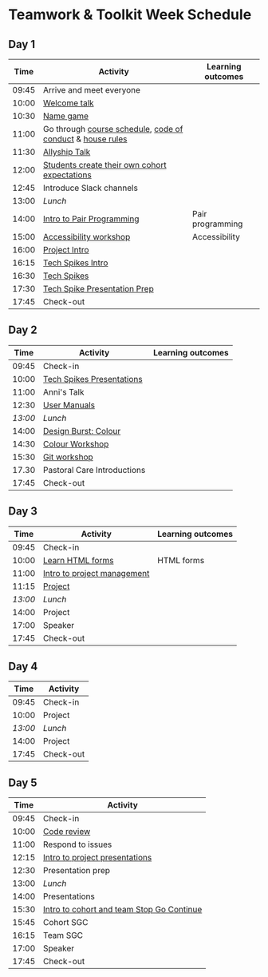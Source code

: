 # Teamwork & Toolkit Week Schedule

## Day 1

| Time  | Activity                                                                                           | Learning outcomes |
| ----- | -------------------------------------------------------------------------------------------------- | ----------------- |
| 09:45 | Arrive and meet everyone                                                                           |                   |
| 10:00 | [Welcome talk][welcome-talk]                                                                       |                   |
| 10:30 | [Name game][name-game]                                                                             |                   |
| 11:00 | Go through [course schedule][course-schedule], [code of conduct][coc] & [house rules][house-rules] |                   |
| 11:30 | [Allyship Talk][ally-talk]                                                                         |                   |
| 12:00 | [Students create their own cohort expectations][student-coc]                                       |                   |
| 12:45 | Introduce Slack channels                                                                           |                   |
| 13:00 | _Lunch_                                                                                            |                   |
| 14:00 | [Intro to Pair Programming][intro-pairing]                                                         | Pair programming  |
| 15:00 | [Accessibility workshop][a11y-workshop]                                                            | Accessibility     |
| 16:00 | [Project Intro][project-intro]                                                                     |                   |
| 16:15 | [Tech Spikes Intro][spikes-intro]                                                                  |                   |
| 16:30 | [Tech Spikes][tech-spikes]                                                                         |                   |
| 17:30 | [Tech Spike Presentation Prep][spikes-presentations]                                                                          |                   |
| 17:45 | Check-out | | 

[welcome-talk]: http://facresources.com/slides/students-day-1-talk#/
[name-game]: https://github.com/foundersandcoders/master-reference/blob/master/coursebook/week-1/resources/name-game.md
[community-talk]: https://facresources.com/slides/community-talk#/
[course-schedule]: https://founders-and-coders.gitbook.io/coursebook/
[house-rules]: https://founders-and-coders.gitbook.io/coursebook/student-handbook/course-rules
[coc]: https://founders-and-coders.gitbook.io/coursebook/student-handbook/code-of-conduct
[ally-talk]: https://hackmd.io/@fac/HyJimsFc8
[student-coc]: https://github.com/foundersandcoders/master-reference/blob/master/coursebook/week-1/cohort-code-of-conduct.md
[intro-pairing]: https://founders-and-coders.gitbook.io/coursebook/student-handbook/pair-programming
[a11y-workshop]: https://github.com/foundersandcoders/web-accessibility/blob/master/putting-yourself-in-someone-elses-shoes.md
[project-intro]: https://founders-and-coders.gitbook.io/coursebook/curriculum/teamwork-and-toolkit/project
[spikes-intro]: https://founders-and-coders.gitbook.io/coursebook/student-handbook/spikes
[tech-spikes]: ./spikes.md
[spikes-presentations]: https://founders-and-coders.gitbook.io/coursebook/student-handbook/spikes#what-makes-a-good-research-presentation

## Day 2

| Time    | Activity                          | Learning outcomes |
| ------- | --------------------------------- | ----------------- |
| 09:45   | Check-in                          |                   |
| 10:00   | [Tech Spikes Presentations][spikes-presentations]         |                   |
| 11:00   | Anni's Talk                       |                   |
| 12:30   | [User Manuals][user-manuals]      |                   |
| _13:00_ | _Lunch_                           |                   |
| 14:00   | [Design Burst: Colour][db-colour] |                   |
| 14:30   | [Colour Workshop][db-colour-ws]   |                   |
| 15:30   | [Git workshop][git-ws]            |                   |
| 17.30   | Pastoral Care Introductions                               |                   |
| 17:45 | Check-out | | 

[spikes-presentations]: https://founders-and-coders.gitbook.io/coursebook/student-handbook/spikes#what-makes-a-good-research-presentation
[user-manuals]: https://github.com/foundersandcoders/master-reference/tree/master/coursebook/general/user-manuals
[db-colour]: http://facresources.com/slides/design-burst-week1.html
[db-colour-ws]: https://github.com/bobbysebolao/learn-css-variables
[git-ws]: https://github.com/foundersandcoders/git-workflow-workshop-for-two

## Day 3

| Time    | Activity                                 | Learning outcomes |
| ------- | ---------------------------------------- | ----------------- |
| 09:45   | Check-in                                 |                   |
| 10:00   | [Learn HTML forms][learn-forms]          | HTML forms        |
| 11:00   | [Intro to project management][pm-slides] |                   |
| 11:15   | [Project][projects]                      |                   |
| _13:00_ | _Lunch_                                  |                   |
| 14:00   | Project                                  |                   |
| 17:00   | Speaker                                  |                   |
| 17:45 | Check-out | | 

[learn-forms]: https://github.com/oliverjam/learn-html-forms/
[projects]: https://founders-and-coders.gitbook.io/coursebook/documents/projects
[pm-slides]: https://hackmd.io/@fac/S1wGfV2M8#/

## Day 4

| Time    | Activity |
| ------- | -------- |
| 09:45   | Check-in |
| 10:00   | Project  |
| _13:00_ | _Lunch_  |
| 14:00   | Project  |
| 17:45 | Check-out | | 

## Day 5

| Time  | Activity                                                      |
| ----- | ------------------------------------------------------------- |
| 09:45 | Check-in                                                      |
| 10:00 | [Code review][intro-code-review]                              |
| 11:00 | Respond to issues                                             |
| 12:15 | [Intro to project presentations][intro-project-presentations] |
| 12:30 | Presentation prep                                             |
| 13:00 | _Lunch_                                                       |
| 14:00 | Presentations                                                 |
| 15:30 | [Intro to cohort and team Stop Go Continue][intro-retros]     |
| 15:45 | Cohort SGC                                                    |
| 16:15 | Team SGC                                                      |
| 17:00 | Speaker                                                       |
| 17:45 | Check-out | | 

[intro-code-review]: https://founders-and-coders.gitbook.io/coursebook/student-handbook/code-review
[intro-project-presentations]: https://founders-and-coders.gitbook.io/coursebook/student-handbook/projects#project-presentation
[intro-retros]: https://founders-and-coders.gitbook.io/coursebook/student-handbook/restrospectives
